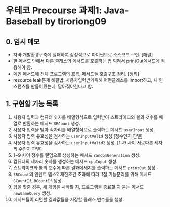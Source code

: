 # 우테코 Precourse 과제1: Java-Baseball by tiroriong09

## 0. 임시 메모
* 자바 개발환경구축에 실패하여 잠정적으로 파이썬으로 소스코드 구현. [해결]
* 한 메서드 안에서 다른 클래스의 메서드를 호출하는 법 익혀서 printOut메서드에 적용해야 함.
* 메인 메서드에 전체 프로그램의 흐름, 메서드들 호출구조 정리. [정리]
* resource leak문제 해결법: 사용자입력받기위해 어떤클래스를 import하고, 새 인스턴스를 만들어줬는데, 닫아줘야한다고 함.

## 1. 구현할 기능 목록
1. 사용자 입력과 컴퓨터 숫자를 배열형식으로 입력받아 스트라이크와 볼의 갯수를 배열로 반환하는 메서드 `SBCount` 생성.
2. 사용자 입력을 받아 각자리를 배열형식으로 출력하는 메서드 `userInput` 생성.
3. 사용자 입력 유효성을 검사하는 `userInputValid` 생성.[정수인지 판별]
4. 사용자 입력 유효성을 검사하는 `userInputValid2` 생성. [1~9 사이 서로다른 세자리 수인지 판별]
5. 1~9 사이 정수를 랜덤으로 생성하는 메서드 `randomGeneration` 생성.
6. 컴퓨터의 세자리 숫자를 생성하는 메서드 `cpuInput` 생성.
7. 스트라이크와 볼의 갯수에 따른 결과메세지를 출력하는 메서드 `printOut` 생성.
8. `SBCount`의 인덴트 뎁스2 제한조건 초과에 따라 if절 기능분리를 위해 메서드 `SCountIf`, `BCountIf` 생성.
9. 답을 맞춘 경우, 새 게임을 시작할 지, 프로그램을 종료할 지 묻는 메서드 `newGameQuery` 생성.
10. 메서드들이 리턴할 결과값들을 저장할 클래스 변수들을 생성.